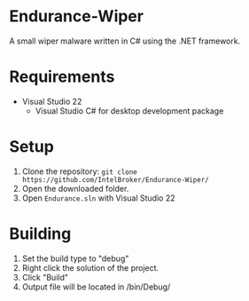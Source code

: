 # Endurance-Wiper
A small wiper malware written in C# using the .NET framework.

# Requirements
* Visual Studio 22
  * Visual Studio C# for desktop development package

# Setup
1. Clone the repository: ```git clone https://github.com/IntelBroker/Endurance-Wiper/```
2. Open the downloaded folder.
3. Open ```Endurance.sln``` with Visual Studio 22

# Building
1. Set the build type to "debug"
2. Right click the solution of the project.
3. Click "Build"
4. Output file will be located in /bin/Debug/
